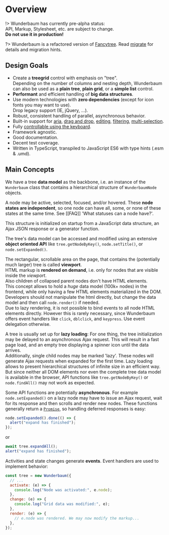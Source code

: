 # Overview

!> Wunderbaum has currently pre-alpha status:<br>
API, Markup, Stylesheet, etc. are subject to change.<br>
**Do not use it in production!**

?> Wunderbaum is a refactored version of [Fancytree](https://github.com/mar10/fancytree).
Read [migrate](/tutorial/migrate.md) for details and migration hints.

## Design Goals

- Create a **treegrid** control with emphasis on "tree".<br>
  Depending on the number of columns and nesting depth, Wunderbaum can also be
  used as a **plain tree**, **plain grid**, or a **simple list** control.
- **Performant** and efficient handling of **big data structures**.
- Use modern technologies with **zero dependencies** (except for icon fonts you
  may want to use).<br>
  Drop legacy support (IE, jQuery, ...).
- Robust, consistent handling of parallel, asynchronous behavior.
- Built-in support for
  [aria](https://www.w3.org/TR/wai-aria-1.1/),
  [drag and drop](/tutorial/tutorial_dnd.md),
  [editing](/tutorial/tutorial_edit.md),
  [filtering](/tutorial/tutorial_filter.md),
  [multi-selection](/tutorial/tutorial_select.md).
- Fully [controllable using the keyboard](/tutorial/tutorial_keyboard.md).
- Framework agnostic.
- Good documentation.
- Decent test coverage.
- Written in TypeScript, transpiled to JavaScript ES6 with type hints (.esm & .umd).

## Main Concepts

We have a tree **data model** as the backbone, i.e. an instance of the
`Wunderbaum` class that contains a hierarchical structure of `WunderbaumNode`
objects.

A node may be active, selected, focused, and/or hovered.
These **node states are independent**, so one node can have all, some, or none
of these states at the same time. See [[FAQ]] 'What statuses can a node have?'.

This structure is initialized on startup from a JavaScript data structure, an
Ajax JSON response or a generator function.

The tree's data model can be accessed and modified using an extensive
**object oriented API** like `tree.getNodeByKey()`, `node.setTitle()`,
or `node.setExpanded()`.

The rectangular, scrollable area on the page, that contains the (potentially
much larger) tree is called **viewport**.<br>
HTML markup is **rendered on demand**, i.e. only for nodes that are visible
inside the _viewport_.<br>
Also children of collapsed parent nodes don't have HTML elements.<br>
This concept allows to hold a _huge_ data model (100k+ nodes) in the frontend,
while only having a few HTML elements materialized in the DOM.
Developers should not manipulate the html directly, but change the data model
and then call `node.render()` if needed.<br>
Due to lazy rendering, it is not possible to bind events to all node HTML
elements directly. However this is rarely necessary, since Wunderbaum offers
event handlers like `click`, `dblclick`, and `keypress`.
Use event delegation otherwise.

A tree is usually set up for **lazy loading**:
For one thing, the tree initialization may be delayed to an asynchronous Ajax
request. This will result in a fast page load, and an empty tree displaying a
spinner icon until the data arrives.<br>
Additionally, single child nodes may be marked 'lazy'. These nodes will generate
Ajax requests when expanded for the first time.
Lazy loading allows to present hierarchical structures of infinite size in an
efficient way. But since neither all DOM elements nor even the complete tree
data model is available in the browser, API functions like `tree.getNodeByKey()`
or `node.findAll()` may not work as expected.

Some API functions are potentially **asynchronous**. For example `node.setExpanded()`
on a lazy node may have to issue an Ajax request, wait for its response and then
scrolls and render new nodes.
These functions generally return a
[`Promise`](https://developer.mozilla.org/en-US/docs/Web/JavaScript/Reference/Global_Objects/Promise),
so handling deferred responses is easy:

```js
node.setExpanded().done(() => {
  alert("expand has finished");
});
```

or

```js
await tree.expandAll();
alert("expand has finished");
```

Activities and state changes generate **events**. Event handlers are used
to implement behavior:

```js
const tree = new Wunderbaum({
  // ...
  activate: (e) => {
    console.log("Node was activated:", e.node);
  },
  change: (e) => {
    console.log("Grid data was modified:", e);
  },
  render: (e) => {
    // e.node was rendered. We may now modify the markup...
  },
});
```
